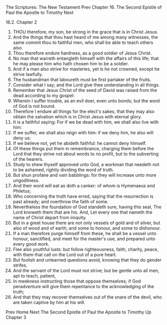 The Scriptures: The New Testament
Prev
Chapter 16. The Second Epistle of Paul the Apostle to Timothy
Next

16.2. Chapter 2
1. THOU therefore, my son, be strong in the grace that is in Christ Jesus.
2. And the things that thou hast heard of me among many witnesses, the same commit thou to faithful men, who shall be able to teach others also.
3. Thou therefore endure hardness, as a good soldier of Jesus Christ.
4. No man that warreth entangleth himself with the affairs of this life; that he may please him who hath chosen him to be a soldier.
5. And if a man also strive for masteries, yet is he not crowned, except he strive lawfully.
6. The husbandman that laboureth must be first partaker of the fruits.
7. Consider what I say; and the Lord give thee understanding in all things.
8. Remember that Jesus Christ of the seed of David was raised from the dead according to my gospel:
9. Wherein I suffer trouble, as an evil doer, even unto bonds; but the word of God is not bound.
10. Therefore I endure all things for the elect's sakes, that they may also obtain the salvation which is in Christ Jesus with eternal glory.
11. It is a faithful saying: For if we be dead with him, we shall also live with him:
12. If we suffer, we shall also reign with him: if we deny him, he also will deny us:
13. If we believe not, yet he abideth faithful: he cannot deny himself.
14. Of these things put them in remembrance, charging them before the Lord that they strive not about words to no profit, but to the subverting of the hearers.
15. Study to shew thyself approved unto God, a workman that needeth not to be ashamed, rightly dividing the word of truth.
16. But shun profane and vain babblings: for they will increase unto more ungodliness.
17. And their word will eat as doth a canker: of whom is Hymenaeus and Philetus;
18. Who concerning the truth have erred, saying that the resurrection is past already; and overthrow the faith of some.
19. Nevertheless the foundation of God standeth sure, having this seal, The Lord knoweth them that are his. And, Let every one that nameth the name of Christ depart from iniquity.
20. But in a great house there are not only vessels of gold and of silver, but also of wood and of earth; and some to honour, and some to dishonour.
21. If a man therefore purge himself from these, he shall be a vessel unto honour, sanctified, and meet for the master's use, and prepared unto every good work.
22. Flee also youthful lusts: but follow righteousness, faith, charity, peace, with them that call on the Lord out of a pure heart.
23. But foolish and unlearned questions avoid, knowing that they do gender strifes.
24. And the servant of the Lord must not strive; but be gentle unto all men, apt to teach, patient,
25. In meekness instructing those that oppose themselves; if God peradventure will give them repentance to the acknowledging of the truth;
26. And that they may recover themselves out of the snare of the devil, who are taken captive by him at his will.

Prev
Home
Next
The Second Epistle of Paul the Apostle to Timothy
Up
Chapter 3

